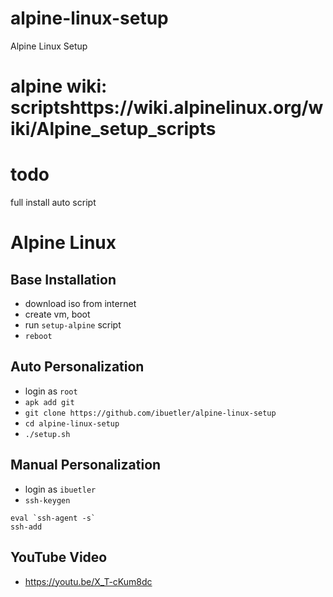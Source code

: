 # alpine-linux-setup
Alpine Linux Setup
# alpine wiki: scriptshttps://wiki.alpinelinux.org/wiki/Alpine_setup_scripts
# todo
full install auto script


# Alpine Linux
## Base Installation
* download iso from internet
* create vm, boot
* run `setup-alpine` script
* `reboot`

## Auto Personalization
* login as `root`
* `apk add git`
* `git clone https://github.com/ibuetler/alpine-linux-setup`
* `cd alpine-linux-setup`
* `./setup.sh`

## Manual Personalization
* login as `ibuetler`
* `ssh-keygen`

````
eval `ssh-agent -s`
ssh-add
````

## YouTube Video
* https://youtu.be/X_T-cKum8dc


